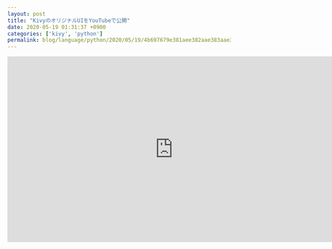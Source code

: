 ```yaml
---
layout: post
title: "KivyのオリジナルUIをYouTubeで公開"
date: 2020-05-19 01:31:37 +0900
categories: ['kivy', 'python']
permalink: blog/language/python/2020/05/19/4b697679e381aee382aae383aae382b8e3838ae383ab5549e38292596f7554756265e381a7e585ace9968b
---
```


<div style="text-align: center">
<iframe width="746" height="420" src="https://www.youtube.com/embed/T1zhUEb7Ubk" frameborder="0" allow="accelerometer; autoplay; encrypted-media; gyroscope; picture-in-picture" allowfullscreen></iframe></div>